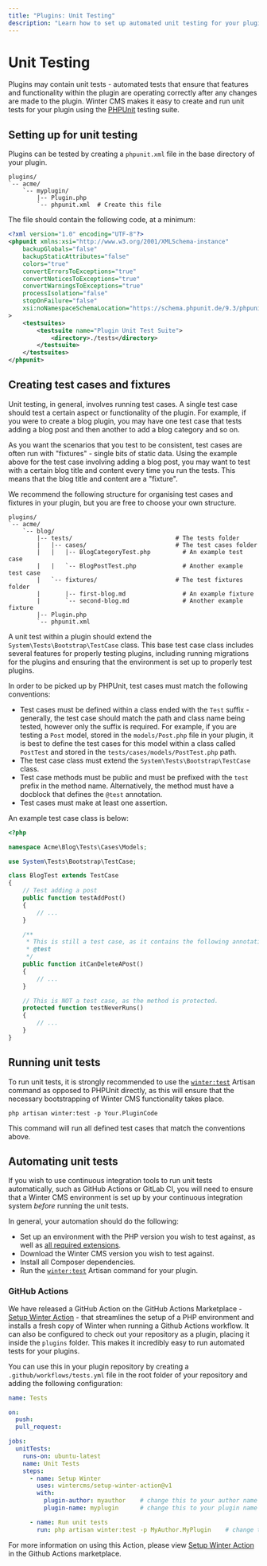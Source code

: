 ```yaml
---
title: "Plugins: Unit Testing"
description: "Learn how to set up automated unit testing for your plugins."
---
```

# Unit Testing

Plugins may contain unit tests - automated tests that ensure that features and functionality within the plugin are operating correctly after any changes are made to the plugin. Winter CMS makes it easy to create and run unit tests for your plugin using the [PHPUnit](https://phpunit.de) testing suite.

## Setting up for unit testing

Plugins can be tested by creating a `phpunit.xml` file in the base directory of your plugin.

```treeview
plugins/
`-- acme/
    `-- myplugin/
        |-- Plugin.php
        `-- phpunit.xml  # Create this file
```

The file should contain the following code, at a minimum:

```xml
<?xml version="1.0" encoding="UTF-8"?>
<phpunit xmlns:xsi="http://www.w3.org/2001/XMLSchema-instance"
    backupGlobals="false"
    backupStaticAttributes="false"
    colors="true"
    convertErrorsToExceptions="true"
    convertNoticesToExceptions="true"
    convertWarningsToExceptions="true"
    processIsolation="false"
    stopOnFailure="false"
    xsi:noNamespaceSchemaLocation="https://schema.phpunit.de/9.3/phpunit.xsd"
>
    <testsuites>
        <testsuite name="Plugin Unit Test Suite">
            <directory>./tests</directory>
        </testsuite>
    </testsuites>
</phpunit>
```

## Creating test cases and fixtures

Unit testing, in general, involves running test cases. A single test case should test a certain aspect or functionality of the plugin. For example, if you were to create a blog plugin, you may have one test case that tests adding a blog post and then another to add a blog category and so on.

As you want the scenarios that you test to be consistent, test cases are often run with "fixtures" - single bits of static data. Using the example above for the test case involving adding a blog post, you may want to test with a certain blog title and content every time you run the tests. This means that the blog title and content are a "fixture".

We recommend the following structure for organising test cases and fixtures in your plugin, but you are free to choose your own structure.

```treeview
plugins/
`-- acme/
    `-- blog/
        |-- tests/                             # The tests folder
        |   |-- cases/                         # The test cases folder
        |   |   |-- BlogCategoryTest.php         # An example test case
        |   |   `-- BlogPostTest.php             # Another example test case
        |   `-- fixtures/                      # The test fixtures folder
        |       |-- first-blog.md                # An example fixture
        |       `-- second-blog.md               # Another example fixture
        |-- Plugin.php
        `-- phpunit.xml
```

A unit test within a plugin should extend the `System\Tests\Bootstrap\TestCase` class. This base test case class includes several features for properly testing plugins, including running migrations for the plugins and ensuring that the environment is set up to properly test plugins.

In order to be picked up by PHPUnit, test cases must match the following conventions:

- Test cases must be defined within a class ended with the `Test` suffix - generally, the test case should match the path and class name being tested, however only the suffix is required. For example, if you are testing a `Post` model, stored in the `models/Post.php` file in your plugin, it is best to define the test cases for this model within a class called `PostTest` and stored in the `tests/cases/models/PostTest.php` path.
- The test case class must extend the `System\Tests\Bootstrap\TestCase` class.
- Test case methods must be public and must be prefixed with the `test` prefix in the method name. Alternatively, the method must have a docblock that defines the `@test` annotation.
- Test cases must make at least one assertion.

An example test case class is below:

```php
<?php

namespace Acme\Blog\Tests\Cases\Models;

use System\Tests\Bootstrap\TestCase;

class BlogTest extends TestCase
{
    // Test adding a post
    public function testAddPost()
    {
        // ...
    }

    /**
     * This is still a test case, as it contains the following annotation.
     * @test
     */
    public function itCanDeleteAPost()
    {
        // ...
    }

    // This is NOT a test case, as the method is protected.
    protected function testNeverRuns()
    {
        // ...
    }
}
```

## Running unit tests

To run unit tests, it is strongly recommended to use the [`winter:test`](../console/utilities#run-unit-tests) Artisan command as opposed to PHPUnit directly, as this will ensure that the necessary bootstrapping of Winter CMS functionality takes place.

```
php artisan winter:test -p Your.PluginCode
```

This command will run all defined test cases that match the conventions above.

## Automating unit tests

If you wish to use continuous integration tools to run unit tests automatically, such as GitHub Actions or GitLab CI, you will need to ensure that a Winter CMS environment is set up by your continuous integration system *before* running the unit tests.

In general, your automation should do the following:

- Set up an environment with the PHP version you wish to test against, as well as [all required extensions](../setup/installation#minimum-system-requirements).
- Download the Winter CMS version you wish to test against.
- Install all Composer dependencies.
- Run the [`winter:test`](../console/utilities#run-unit-tests) Artisan command for your plugin.

### GitHub Actions

We have released a GitHub Action on the GitHub Actions Marketplace - [Setup Winter Action](https://github.com/marketplace/actions/setup-winter) - that streamlines the setup of a PHP environment and installs a fresh copy of Winter when running a Github Actions workflow. It can also be configured to check out your repository as a plugin, placing it inside the `plugins` folder. This makes it incredibly easy to run automated tests for your plugins.

You can use this in your plugin repository by creating a `.github/workflows/tests.yml` file in the root folder of your repository and adding the following configuration:

```yml
name: Tests

on:
  push:
  pull_request:

jobs:
  unitTests:
    runs-on: ubuntu-latest
    name: Unit Tests
    steps:
      - name: Setup Winter
        uses: wintercms/setup-winter-action@v1
        with:
          plugin-author: myauthor    # change this to your author name in lowercase
          plugin-name: myplugin      # change this to your plugin name in lowercase

      - name: Run unit tests
        run: php artisan winter:test -p MyAuthor.MyPlugin    # change this to the correct plugin code
```

For more information on using this Action, please view [Setup Winter Action](https://github.com/marketplace/actions/setup-winter) in the Github Actions marketplace.
